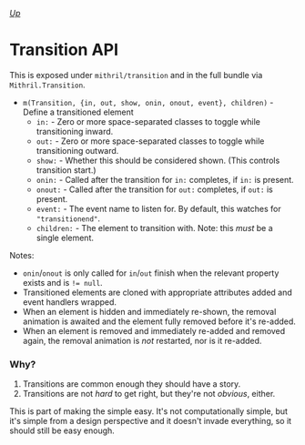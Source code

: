 [*Up*](README.md)

# Transition API

This is exposed under `mithril/transition` and in the full bundle via `Mithril.Transition`.

- `m(Transition, {in, out, show, onin, onout, event}, children)` - Define a transitioned element
	- `in:` - Zero or more space-separated classes to toggle while transitioning inward.
	- `out:` - Zero or more space-separated classes to toggle while transitioning outward.
	- `show:` - Whether this should be considered shown. (This controls transition start.)
	- `onin:` - Called after the transition for `in:` completes, if `in:` is present.
	- `onout:` - Called after the transition for `out:` completes, if `out:` is present.
	- `event:` - The event name to listen for. By default, this watches for `"transitionend"`.
	- `children:` - The element to transition with. Note: this *must* be a single element.

Notes:

- `onin`/`onout` is only called for `in`/`out` finish when the relevant property exists and is `!= null`.
- Transitioned elements are cloned with appropriate attributes added and event handlers wrapped.
- When an element is hidden and immediately re-shown, the removal animation is awaited and the element fully removed before it's re-added.
- When an element is removed and immediately re-added and removed again, the removal animation is *not* restarted, nor is it re-added.

### Why?

1. Transitions are common enough they should have a story.
1. Transitions are not *hard* to get right, but they're not *obvious*, either.

This is part of making the simple easy. It's not computationally simple, but it's simple from a design perspective and it doesn't invade everything, so it should still be easy enough.
